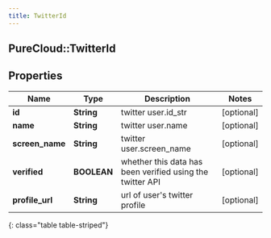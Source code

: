 ```yaml
---
title: TwitterId
---
```

## PureCloud::TwitterId

## Properties

|Name | Type | Description | Notes|
|------------ | ------------- | ------------- | -------------|
| **id** | **String** | twitter user.id_str | [optional] |
| **name** | **String** | twitter user.name | [optional] |
| **screen_name** | **String** | twitter user.screen_name | [optional] |
| **verified** | **BOOLEAN** | whether this data has been verified using the twitter API | [optional] |
| **profile_url** | **String** | url of user&#39;s twitter profile | [optional] |
{: class="table table-striped"}


